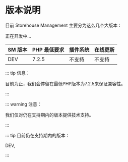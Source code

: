 # 版本说明

目前 Storehouse Management 主要分为这么几个大版本：

正在开发中...

| SM 版本 | PHP 最低要求 | 插件系统 | 在线更新 |
| ----- | -------- | ------ | ------ |
| DEV  | 7.2.5      | 不支持    | 不支持      |

::: tip 信息：

目前为止，我们会停留在最低PHP版本为7.2.5来保证兼容性。

:::

::: warning 注意：

我们仅对仍在支持期内的版本提供技术支持。

:::

::: tip 目前仍在支持期内的版本：

DEV,

:::
